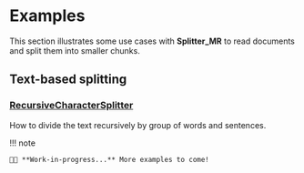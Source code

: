 # Examples

This section illustrates some use cases with **Splitter_MR** to read documents and split them into smaller chunks.

## Text-based splitting

### [RecursiveCharacterSplitter](./recursive_character_splitter.md)

How to divide the text recursively by group of words and sentences.

!!! note
    
    👨‍💻 **Work-in-progress...** More examples to come!